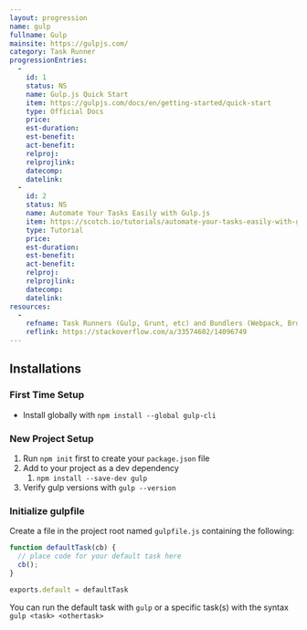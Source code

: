 ```yaml
--- 
layout: progression
name: gulp
fullname: Gulp
mainsite: https://gulpjs.com/
category: Task Runner
progressionEntries: 
  - 
    id: 1
    status: NS
    name: Gulp.js Quick Start
    item: https://gulpjs.com/docs/en/getting-started/quick-start
    type: Official Docs
    price:
    est-duration:
    est-benefit:
    act-benefit:
    relproj:
    relprojlink:
    datecomp:
    datelink:
  - 
    id: 2
    status: NS
    name: Automate Your Tasks Easily with Gulp.js
    item: https://scotch.io/tutorials/automate-your-tasks-easily-with-gulp-js
    type: Tutorial
    price:
    est-duration:
    est-benefit:
    act-benefit:
    relproj:
    relprojlink:
    datecomp:
    datelink:
resources: 
  - 
    refname: Task Runners (Gulp, Grunt, etc) and Bundlers (Webpack, Browserify). Why use together?
    reflink: https://stackoverflow.com/a/33574602/14096749
---
```


## Installations

### First Time Setup

- Install globally with `npm install --global gulp-cli`

### New Project Setup

1. Run `npm init` first to create your `package.json` file
2. Add to your project as a dev dependency
   1. `npm install --save-dev gulp`
3. Verify gulp versions with `gulp --version`

### Initialize gulpfile

Create a file in the project root named `gulpfile.js` containing the following:

```js
function defaultTask(cb) {
  // place code for your default task here
  cb();
}

exports.default = defaultTask
```

You can run the default task with `gulp` or a specific task(s) with the syntax `gulp <task> <othertask>`